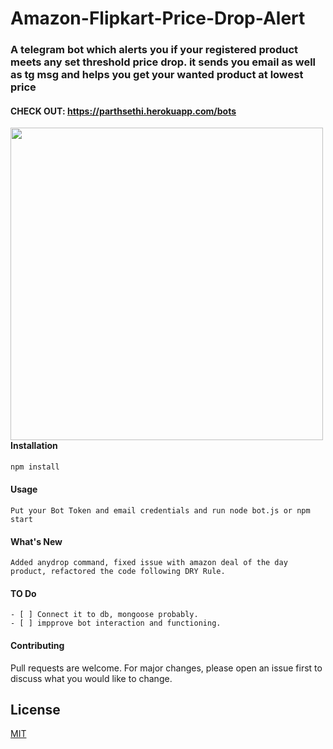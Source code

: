 # Amazon-Flipkart-Price-Drop-Alert

### A telegram bot which alerts you if your registered product meets any set threshold price drop. it sends you email as well as tg msg and helps you get your wanted product at lowest price

#### CHECK OUT: https://parthsethi.herokuapp.com/bots

<img align="left" src="https://i.imgur.com/cMQu5Jp.png" width="500px"/>

#### Installation

```bash
npm install
```

#### Usage

```
Put your Bot Token and email credentials and run node bot.js or npm start
```

#### What's New

    Added anydrop command, fixed issue with amazon deal of the day product, refactored the code following DRY Rule.

#### TO Do

    - [ ] Connect it to db, mongoose probably.
    - [ ] impprove bot interaction and functioning.

#### Contributing

Pull requests are welcome. For major changes, please open an issue first to discuss what you would like to change.

## License

[MIT](https://choosealicense.com/licenses/mit/)
